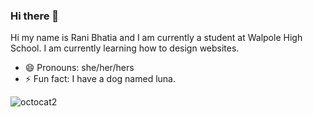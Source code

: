 ### Hi there 👋
Hi my name is Rani Bhatia and I am currently a student at Walpole High School. 
I am currently learning how to design websites. 
- 😄 Pronouns: she/her/hers
- ⚡ Fun fact: I have a dog named luna.

![octocat2](https://github.com/Raniboston4/Raniboston4/assets/155670786/b57eda68-75a1-49a7-ab9f-c272d736e30b)
